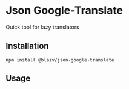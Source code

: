# Json Google-Translate

Quick tool for lazy translators

## Installation

  `npm install @blaiv/json-google-translate`

## Usage

##

